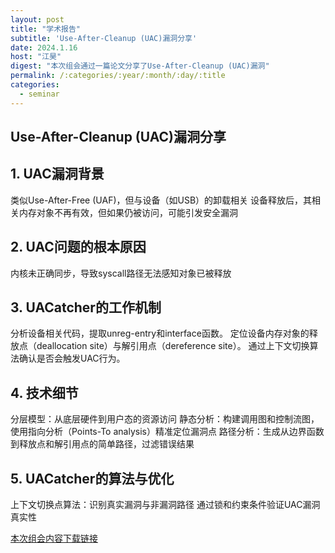 ```yaml
---
layout: post
title: "学术报告"
subtitle: 'Use-After-Cleanup (UAC)漏洞分享'
date: 2024.1.16
host: "江昊"
digest: "本次组会通过一篇论文分享了Use-After-Cleanup (UAC)漏洞"
permalink: /:categories/:year/:month/:day/:title
categories:
  - seminar
---
```

## Use-After-Cleanup (UAC)漏洞分享

## 1. UAC漏洞背景
类似Use-After-Free (UAF)，但与设备（如USB）的卸载相关
设备释放后，其相关内存对象不再有效，但如果仍被访问，可能引发安全漏洞

## 2. UAC问题的根本原因
内核未正确同步，导致syscall路径无法感知对象已被释放

## 3. UACatcher的工作机制
分析设备相关代码，提取unreg-entry和interface函数。
定位设备内存对象的释放点（deallocation site）与解引用点（dereference site）。
通过上下文切换算法确认是否会触发UAC行为。

## 4. 技术细节
分层模型：从底层硬件到用户态的资源访问
静态分析：构建调用图和控制流图，使用指向分析（Points-To analysis）精准定位漏洞点
路径分析：生成从边界函数到释放点和解引用点的简单路径，过滤错误结果

## 5. UACatcher的算法与优化
上下文切换点算法：识别真实漏洞与非漏洞路径
通过锁和约束条件验证UAC漏洞真实性


[本次组会内容下载链接](https://github.com/Lizhizhiyi/PPT/blob/main/files/20250116.pdf)
